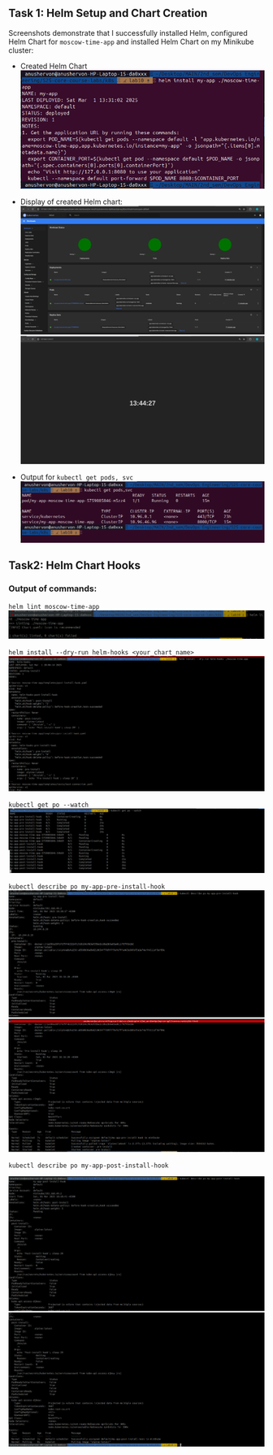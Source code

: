 
## Task 1: Helm Setup and Chart Creation

Screenshots demonstrate that I successfully installed Helm, configured Helm Chart for `moscow-time-app`
and installed Helm Chart on my Minikube cluster:

- Created Helm Chart
![created_helm_chart.png](screenshots/created_helm_chart.png)

- Display of created Helm chart: 
![helm_chart.png](screenshots/helm_chart.png)
![time.png](screenshots/time.png)

- Output for `kubectl get pods, svc`
![get_pods_svc.png](screenshots/get_pods_svc.png)


## Task2: Helm Chart Hooks

### Output of commands: 

`helm lint moscow-time-app`
![linting.png](screenshots/linting.png)

`helm install --dry-run helm-hooks <your_chart_name>`
![dry_run.png](screenshots/dry_run.png)

`kubectl get po --watch`
![get_po-watch.png](screenshots/get_po-watch.png)

`kubectl describe po my-app-pre-install-hook`
![preinstall.png](screenshots/preinstall.png)
![preinstall2.png](screenshots/preinstall2.png)

`kubectl describe po my-app-post-install-hook`

![postinstall.png](screenshots/postinstall.png)
![postinstall2.png](screenshots/postinstall2.png)